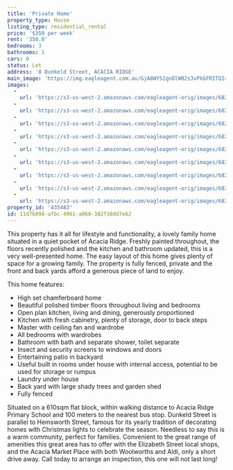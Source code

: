 ```yaml
---
title: 'Private Home'
property_type: House
listing_type: residential_rental
price: '$350 per week'
rent: '350.0'
bedrooms: 3
bathrooms: 1
cars: 0
status: Let
address: '8 Dunkeld Street, ACACIA RIDGE'
main_image: 'https://img.eagleagent.com.au/GjA8WY52gnDlWB2s3vPkGFRITQI=/1280x854/smart/https://s3-us-west-2.amazonaws.com/eagleagent-orig/images/6824815/421628674-image-M.jpg'
images:
  -
    url: 'https://s3-us-west-2.amazonaws.com/eagleagent-orig/images/6824823/421628674-image-H.jpg'
  -
    url: 'https://s3-us-west-2.amazonaws.com/eagleagent-orig/images/6824822/421628674-image-G.jpg'
  -
    url: 'https://s3-us-west-2.amazonaws.com/eagleagent-orig/images/6824821/421628674-image-F.jpg'
  -
    url: 'https://s3-us-west-2.amazonaws.com/eagleagent-orig/images/6824820/421628674-image-E.jpg'
  -
    url: 'https://s3-us-west-2.amazonaws.com/eagleagent-orig/images/6824819/421628674-image-D.jpg'
  -
    url: 'https://s3-us-west-2.amazonaws.com/eagleagent-orig/images/6824818/421628674-image-C.jpg'
  -
    url: 'https://s3-us-west-2.amazonaws.com/eagleagent-orig/images/6824817/421628674-image-B.jpg'
  -
    url: 'https://s3-us-west-2.amazonaws.com/eagleagent-orig/images/6824816/421628674-image-A.jpg'
  -
    url: 'https://s3-us-west-2.amazonaws.com/eagleagent-orig/images/6824815/421628674-image-M.jpg'
property_id: '435483'
id: 11d7b098-afbc-4961-a068-382f38dd7e62
---
```

This property has it all for lifestyle and functionality, a lovely family home situated in a quiet pocket of Acacia Ridge. Freshly painted throughout, the floors recently polished and the kitchen and bathroom updated, this is a very well-presented home. The easy layout of this home gives plenty of space for a growing family. The property is fully fenced, private and the front and back yards afford a generous piece of land to enjoy.

This home features:

*  High set chamferboard home
*  Beautiful polished timber floors throughout living and bedrooms
*  Open plan kitchen, living and dining, generously proportioned
*  Kitchen with fresh cabinetry, plenty of storage, door to back steps
*  Master with ceiling fan and wardrobe
*  All bedrooms with wardrobes
*  Bathroom with bath and separate shower, toilet separate
*  Insect and security screens to windows and doors
*  Entertaining patio in backyard
*  Useful built in rooms under house with internal access, potential to be used for storage or rumpus
*  Laundry under house
*  Back yard with large shady trees and garden shed
*  Fully fenced

Situated on a 610sqm flat block, within walking distance to Acacia Ridge Primary School and 100 meters to the nearest bus stop. Dunkeld Street is parallel to Hemsworth Street, famous for its yearly tradition of decorating homes with Christmas lights to celebrate the season. Needless to say this is a warm community, perfect for families. Convenient to the great range of amenities this great area has to offer with the Elizabeth Street local shops, and the Acacia Market Place with both Woolworths and Aldi, only a short drive away. Call today to arrange an inspection, this one will not last long!
